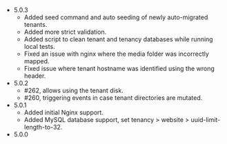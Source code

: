 - 5.0.3
    - Added seed command and auto seeding of newly auto-migrated tenants.
    - Added more strict validation.
    - Added script to clean tenant and tenancy databases while running local tests.
    - Fixed an issue with nginx where the media folder was incorrectly mapped.
    - Fixed issue where tenant hostname was identified using the wrong header.
- 5.0.2
    - #262, allows using the tenant disk.
    - #260, triggering events in case tenant directories are mutated.
- 5.0.1
    - Added initial Nginx support.
    - Added MySQL database support, set tenancy > website > uuid-limit-length-to-32.
- 5.0.0
